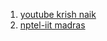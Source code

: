1. <a href="https://www.youtube.com/watch?v=KIOeZ5cFZ50">youtube krish naik</a>
2. <a href="https://www.youtube.com/watch?v=qlNDzNjR3eA&list=PLEAYkSg4uSQ1r-2XrJ_GBzzS6I-f8yfRU&index=68">nptel-iit madras</a>
